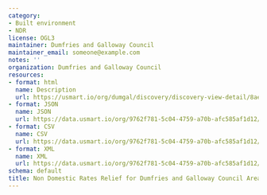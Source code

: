 ```yaml
---
category:
- Built environment
- NDR
license: OGL3
maintainer: Dumfries and Galloway Council
maintainer_email: someone@example.com
notes: ''
organization: Dumfries and Galloway Council
resources:
- format: html
  name: Description
  url: https://usmart.io/org/dumgal/discovery/discovery-view-detail/8ae4ea96-f03e-427f-a706-b50e9d002348
- format: JSON
  name: JSON
  url: https://data.usmart.io/org/9762f781-5c04-4759-a70b-afc585af1d12/resource?resourceGUID=6d703535-b04d-4355-9591-08d14e6d5fd9
- format: CSV
  name: CSV
  url: https://data.usmart.io/org/9762f781-5c04-4759-a70b-afc585af1d12/resource?resourceGUID=28db21b3-6231-40f7-9e94-ab3c61fff8dd
- format: XML
  name: XML
  url: https://data.usmart.io/org/9762f781-5c04-4759-a70b-afc585af1d12/resource?resourceGUID=8f9353f4-82a6-4085-bf27-1095ca866a60
schema: default
title: Non Domestic Rates Relief for Dumfries and Galloway Council Area
---
```

